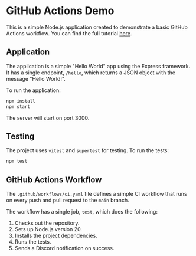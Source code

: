 # GitHub Actions Demo

This is a simple Node.js application created to demonstrate a basic GitHub Actions workflow. You can find the full tutorial [here](https://gradus.dev/labs/automating-ci-with-github-actions-8IRt6j).

## Application

The application is a simple "Hello World" app using the Express framework. It has a single endpoint, `/hello`, which returns a JSON object with the message "Hello World!".

To run the application:

```bash
npm install
npm start
```

The server will start on port 3000.

## Testing

The project uses `vitest` and `supertest` for testing. To run the tests:

```bash
npm test
```

## GitHub Actions Workflow

The `.github/workflows/ci.yaml` file defines a simple CI workflow that runs on every push and pull request to the `main` branch.

The workflow has a single job, `test`, which does the following:

1.  Checks out the repository.
2.  Sets up Node.js version 20.
3.  Installs the project dependencies.
4.  Runs the tests.
5.  Sends a Discord notification on success.
